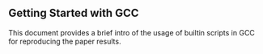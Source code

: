 ## Getting Started with GCC

This document provides a brief intro of the usage of builtin scripts in GCC for reproducing the paper results.
